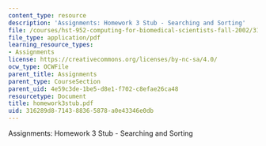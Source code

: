 ```yaml
---
content_type: resource
description: 'Assignments: Homework 3 Stub - Searching and Sorting'
file: /courses/hst-952-computing-for-biomedical-scientists-fall-2002/316289d8714388365878a0e43346e0db_homework3stub.pdf
file_type: application/pdf
learning_resource_types:
- Assignments
license: https://creativecommons.org/licenses/by-nc-sa/4.0/
ocw_type: OCWFile
parent_title: Assignments
parent_type: CourseSection
parent_uid: 4e59c3de-1be5-d8e1-f702-c8efae26ca48
resourcetype: Document
title: homework3stub.pdf
uid: 316289d8-7143-8836-5878-a0e43346e0db
---
```

Assignments: Homework 3 Stub - Searching and Sorting